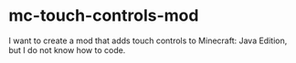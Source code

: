 # mc-touch-controls-mod
I want to create a mod that adds touch controls to Minecraft: Java Edition, but I do not know how to code. 
